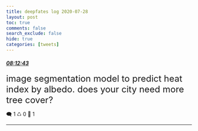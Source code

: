 ```yaml
---
title: deepfates log 2020-07-28
layout: post
toc: true
comments: false
search_exclude: false
hide: true
categories: [tweets]
---
```



#### <a href = "https://twitter.com/deepfates/status/1288115170238111744">*08:12:43*</a>

<font size="5">image segmentation model to predict heat index by albedo. does your city need more tree cover?</font>



🗨️ 1 ♺ 0 🤍  1   

---
    
            

